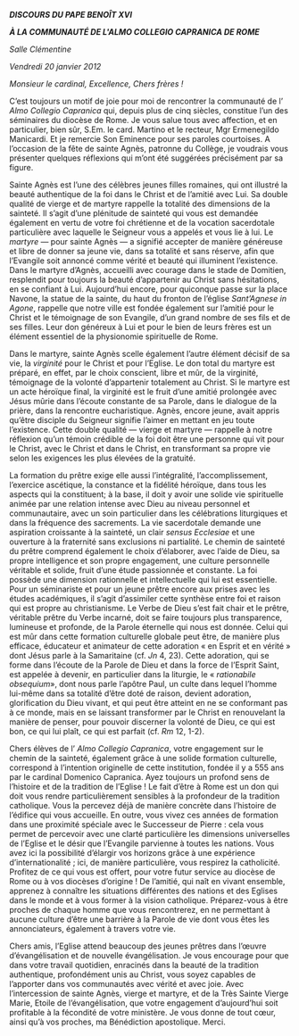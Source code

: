 ***DISCOURS DU PAPE BENOÎT XVI***

***À LA COMMUNAUTÉ DE L'ALMO COLLEGIO CAPRANICA DE ROME***

*Salle Clémentine*

*Vendredi 20 janvier 2012*

*Monsieur le cardinal, Excellence, Chers frères !*

C’est toujours un motif de joie pour moi de rencontrer la communauté de l’ *Almo Collegio Capranica* qui, depuis plus de cinq siècles, constitue l’un des séminaires du diocèse de Rome. Je vous salue tous avec affection, et en particulier, bien sûr, S.Em. le card. Martino et le recteur, Mgr Ermenegildo Manicardi. Et je remercie Son Eminence pour ses paroles courtoises. A l’occasion de la fête de sainte Agnès, patronne du Collège, je voudrais vous présenter quelques réflexions qui m’ont été suggérées précisément par sa figure.

Sainte Agnès est l’une des célèbres jeunes filles romaines, qui ont illustré la beauté authentique de la foi dans le Christ et de l’amitié avec Lui. Sa double qualité de vierge et de martyre rappelle la totalité des dimensions de la sainteté. Il s’agit d’une plénitude de sainteté qui vous est demandée également en vertu de votre foi chrétienne et de la vocation sacerdotale particulière avec laquelle le Seigneur vous a appelés et vous lie à lui. Le *martyre* — pour sainte Agnès — a signifié accepter de manière généreuse et libre de donner sa jeune vie, dans sa totalité et sans réserve, afin que l’Evangile soit annoncé comme vérité et beauté qui illuminent l’existence. Dans le martyre d’Agnès, accueilli avec courage dans le stade de Domitien, resplendit pour toujours la beauté d’appartenir au Christ sans hésitations, en se confiant à Lui. Aujourd’hui encore, pour quiconque passe sur la place Navone, la statue de la sainte, du haut du fronton de l’église *Sant’Agnese in Agone*, rappelle que notre ville est fondée également sur l’amitié pour le Christ et le témoignage de son Evangile, d’un grand nombre de ses fils et de ses filles. Leur don généreux à Lui et pour le bien de leurs frères est un élément essentiel de la physionomie spirituelle de Rome.

Dans le martyre, sainte Agnès scelle également l’autre élément décisif de sa vie, la *virginité* pour le Christ et pour l’Eglise. Le don total du martyre est préparé, en effet, par le choix conscient, libre et mûr, de la virginité, témoignage de la volonté d’appartenir totalement au Christ. Si le martyre est un acte héroïque final, la virginité est le fruit d’une amitié prolongée avec Jésus mûrie dans l’écoute constante de sa Parole, dans le dialogue de la prière, dans la rencontre eucharistique. Agnès, encore jeune, avait appris qu’être disciple du Seigneur signifie l’aimer en mettant en jeu toute l’existence. Cette double qualité — vierge et martyre — rappelle à notre réflexion qu’un témoin crédible de la foi doit être une personne qui vit pour le Christ, avec le Christ et dans le Christ, en transformant sa propre vie selon les exigences les plus élevées de la gratuité.

La formation du prêtre exige elle aussi l’intégralité, l’accomplissement, l’exercice ascétique, la constance et la fidélité héroïque, dans tous les aspects qui la constituent; à la base, il doit y avoir une solide vie spirituelle animée par une relation intense avec Dieu au niveau personnel et communautaire, avec un soin particulier dans les célébrations liturgiques et dans la fréquence des sacrements. La vie sacerdotale demande une aspiration croissante à la sainteté, un clair *sensus Ecclesiae* et une ouverture à la fraternité sans exclusions ni partialité. Le chemin de sainteté du prêtre comprend également le choix d’élaborer, avec l’aide de Dieu, sa propre intelligence et son propre engagement, une culture personnelle véritable et solide, fruit d’une étude passionnée et constante. La foi possède une dimension rationnelle et intellectuelle qui lui est essentielle. Pour un séminariste et pour un jeune prêtre encore aux prises avec les études académiques, il s’agit d’assimiler cette synthèse entre foi et raison qui est propre au christianisme. Le Verbe de Dieu s’est fait chair et le prêtre, véritable prêtre du Verbe incarné, doit se faire toujours plus transparence, lumineuse et profonde, de la Parole éternelle qui nous est donnée. Celui qui est mûr dans cette formation culturelle globale peut être, de manière plus efficace, éducateur et animateur de cette adoration « en Esprit et en vérité » dont Jésus parle à la Samaritaine (cf. *Jn* 4, 23). Cette adoration, qui se forme dans l’écoute de la Parole de Dieu et dans la force de l’Esprit Saint, est appelée à devenir, en particulier dans la liturgie, le « *rationabile obsequium*», dont nous parle l’apôtre Paul, un culte dans lequel l’homme lui-même dans sa totalité d’être doté de raison, devient adoration, glorification du Dieu vivant, et qui peut être atteint en ne se conformant pas à ce monde, mais en se laissant transformer par le Christ en renouvelant la manière de penser, pour pouvoir discerner la volonté de Dieu, ce qui est bon, ce qui lui plaît, ce qui est parfait (cf. *Rm* 12, 1-2).

Chers élèves de l’ *Almo Collegio Capranica*, votre engagement sur le chemin de la sainteté, également grâce à une solide formation culturelle, correspond à l’intention originelle de cette institution, fondée il y a 555 ans par le cardinal Domenico Capranica. Ayez toujours un profond sens de l’histoire et de la tradition de l’Eglise ! Le fait d’être à Rome est un don qui doit vous rendre particulièrement sensibles à la profondeur de la tradition catholique. Vous la percevez déjà de manière concrète dans l’histoire de l’édifice qui vous accueille. En outre, vous vivez ces années de formation dans une proximité spéciale avec le Successeur de Pierre : cela vous permet de percevoir avec une clarté particulière les dimensions universelles de l’Eglise et le désir que l’Evangile parvienne à toutes les nations. Vous avez ici la possibilité d’élargir vos horizons grâce à une expérience d’internationalité ; ici, de manière particulière, vous respirez la catholicité. Profitez de ce qui vous est offert, pour votre futur service au diocèse de Rome ou à vos diocèses d’origine ! De l’amitié, qui naît en vivant ensemble, apprenez à connaître les situations différentes des nations et des Eglises dans le monde et à vous former à la vision catholique. Préparez-vous à être proches de chaque homme que vous rencontrerez, en ne permettant à aucune culture d’être une barrière à la Parole de vie dont vous êtes les annonciateurs, également à travers votre vie.

Chers amis, l’Eglise attend beaucoup des jeunes prêtres dans l’œuvre d’évangélisation et de nouvelle évangélisation. Je vous encourage pour que dans votre travail quotidien, enracinés dans la beauté de la tradition authentique, profondément unis au Christ, vous soyez capables de l’apporter dans vos communautés avec vérité et avec joie. Avec l’intercession de sainte Agnès, vierge et martyre, et de la Très Sainte Vierge Marie, Etoile de l’évangélisation, que votre engagement d’aujourd’hui soit profitable à la fécondité de votre ministère. Je vous donne de tout cœur, ainsi qu’à vos proches, ma Bénédiction apostolique. Merci.